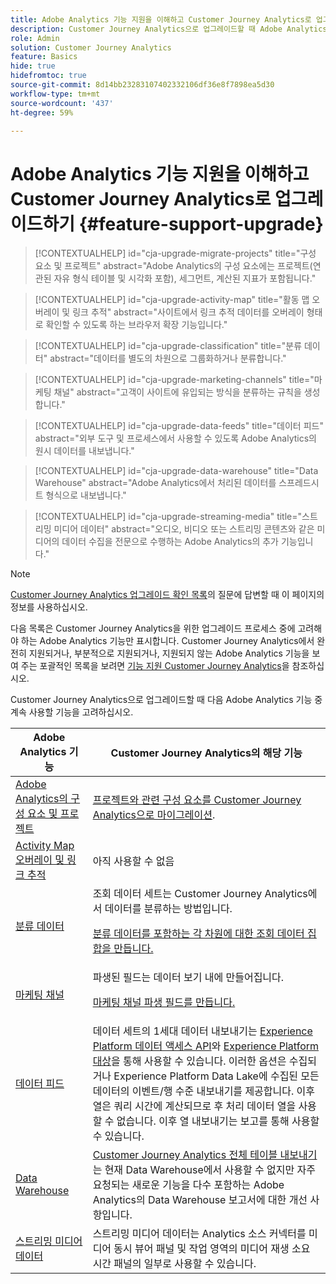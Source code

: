 ```yaml
---
title: Adobe Analytics 기능 지원을 이해하고 Customer Journey Analytics로 업그레이드하기
description: Customer Journey Analytics으로 업그레이드할 때 Adobe Analytics 기능 지원에 대해 알아봅니다
role: Admin
solution: Customer Journey Analytics
feature: Basics
hide: true
hidefromtoc: true
source-git-commit: 8d14bb23283107402332106df36e8f7898ea5d30
workflow-type: tm+mt
source-wordcount: '437'
ht-degree: 59%

---
```


# Adobe Analytics 기능 지원을 이해하고 Customer Journey Analytics로 업그레이드하기 {#feature-support-upgrade}

<!-- markdownlint-disable MD034 -->

>[!CONTEXTUALHELP]
>id="cja-upgrade-migrate-projects"
>title="구성 요소 및 프로젝트"
>abstract="Adobe Analytics의 구성 요소에는 프로젝트(연관된 자유 형식 테이블 및 시각화 포함), 세그먼트, 계산된 지표가 포함됩니다."

<!-- markdownlint-enable MD034 -->

<!-- markdownlint-disable MD034 -->

>[!CONTEXTUALHELP]
>id="cja-upgrade-activity-map"
>title="활동 맵 오버레이 및 링크 추적"
>abstract="사이트에서 링크 추적 데이터를 오버레이 형태로 확인할 수 있도록 하는 브라우저 확장 기능입니다."

<!-- markdownlint-enable MD034 -->

<!-- markdownlint-disable MD034 -->

>[!CONTEXTUALHELP]
>id="cja-upgrade-classification"
>title="분류 데이터"
>abstract="데이터를 별도의 차원으로 그룹화하거나 분류합니다."

<!-- markdownlint-enable MD034 -->

<!-- markdownlint-disable MD034 -->

>[!CONTEXTUALHELP]
>id="cja-upgrade-marketing-channels"
>title="마케팅 채널"
>abstract="고객이 사이트에 유입되는 방식을 분류하는 규칙을 생성합니다."

<!-- markdownlint-enable MD034 -->

<!-- markdownlint-disable MD034 -->

>[!CONTEXTUALHELP]
>id="cja-upgrade-data-feeds"
>title="데이터 피드"
>abstract="외부 도구 및 프로세스에서 사용할 수 있도록 Adobe Analytics의 원시 데이터를 내보냅니다."

<!-- markdownlint-enable MD034 -->

<!-- markdownlint-disable MD034 -->

>[!CONTEXTUALHELP]
>id="cja-upgrade-data-warehouse"
>title="Data Warehouse"
>abstract="Adobe Analytics에서 처리된 데이터를 스프레드시트 형식으로 내보냅니다."

<!-- markdownlint-enable MD034 -->

<!-- markdownlint-disable MD034 -->

>[!CONTEXTUALHELP]
>id="cja-upgrade-streaming-media"
>title="스트리밍 미디어 데이터"
>abstract="오디오, 비디오 또는 스트리밍 콘텐츠와 같은 미디어의 데이터 수집을 전문으로 수행하는 Adobe Analytics의 추가 기능입니다."

<!-- markdownlint-enable MD034 -->

>[!NOTE]
> 
>[Customer Journey Analytics 업그레이드 확인 목록](https://gigazelle.github.io/cja-ttv/)의 질문에 답변할 때 이 페이지의 정보를 사용하십시오.

다음 목록은 Customer Journey Analytics을 위한 업그레이드 프로세스 중에 고려해야 하는 Adobe Analytics 기능만 표시합니다. Customer Journey Analytics에서 완전히 지원되거나, 부분적으로 지원되거나, 지원되지 않는 Adobe Analytics 기능을 보여 주는 포괄적인 목록을 보려면 [기능 지원 Customer Journey Analytics](/help/getting-started/aa-vs-cja/cja-aa.md)을 참조하십시오.

Customer Journey Analytics으로 업그레이드할 때 다음 Adobe Analytics 기능 중 계속 사용할 기능을 고려하십시오.

| Adobe Analytics 기능 | Customer Journey Analytics의 해당 기능 |
|---------|----------|
| [Adobe Analytics의 구성 요소 및 프로젝트](https://experienceleague.adobe.com/en/docs/analytics/analyze/analysis-workspace/build-workspace-project/freeform-overview) | [프로젝트와 관련 구성 요소를 Customer Journey Analytics으로 마이그레이션](https://experienceleague.adobe.com/en/docs/analytics/admin/admin-tools/component-migration/prepare-component-migration). |
| [Activity Map 오버레이 및 링크 추적](https://experienceleague.adobe.com/en/docs/analytics/analyze/activity-map/overview) | 아직 사용할 수 없음 |
| [분류 데이터](https://experienceleague.adobe.com/en/docs/analytics/components/classifications/c-classifications) | 조회 데이터 세트는 Customer Journey Analytics에서 데이터를 분류하는 방법입니다.<p>[분류 데이터를 포함하는 각 차원에 대한 조회 데이터 집합을 만듭니다.](/help/getting-started/cja-upgrade/cja-upgrade-dataset-lookup.md)</p> |
| [마케팅 채널](https://experienceleague.adobe.com/en/docs/analytics/components/marketing-channels/c-getting-started-mchannel) | 파생된 필드는 데이터 보기 내에 만들어집니다. <p>[마케팅 채널 파생 필드를 만듭니다.](/help/getting-started/cja-upgrade/cja-upgrade-marketing-channel.md)</p> |
| [데이터 피드](https://experienceleague.adobe.com/en/docs/analytics/export/analytics-data-feed/data-feed-overview) | 데이터 세트의 1세대 데이터 내보내기는 [Experience Platform 데이터 액세스 API](https://experienceleague.adobe.com/docs/experience-platform/data-access/api.html)와 [Experience Platform 대상](https://experienceleague.adobe.com/docs/experience-platform/destinations/ui/activate/export-datasets.html)을 통해 사용할 수 있습니다. 이러한 옵션은 수집되거나 Experience Platform Data Lake에 수집된 모든 데이터의 이벤트/행 수준 내보내기를 제공합니다. 이후 열은 쿼리 시간에 계산되므로 후 처리 데이터 열을 사용할 수 없습니다. 이후 열 내보내기는 보고를 통해 사용할 수 있습니다. |
| [Data Warehouse](https://experienceleague.adobe.com/en/docs/analytics/export/data-warehouse/data-warehouse) | [Customer Journey Analytics 전체 테이블 내보내기](/help/analysis-workspace/export/export-cloud.md)는 현재 Data Warehouse에서 사용할 수 없지만 자주 요청되는 새로운 기능을 다수 포함하는 Adobe Analytics의 Data Warehouse 보고서에 대한 개선 사항입니다. |
| [스트리밍 미디어 데이터](https://experienceleague.adobe.com/ko/docs/media-analytics/using/media-overview) | 스트리밍 미디어 데이터는 Analytics 소스 커넥터를 미디어 동시 뷰어 패널 및 작업 영역의 미디어 재생 소요 시간 패널의 일부로 사용할 수 있습니다. |

